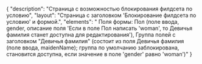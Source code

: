 {
"description": "Страница с возможностью блокирования филдсета по условию",
"layout": "Страница с заголовком 'Блокирование филдсета по условию' и формой.",
"elements": " Поля формы: Пол (поле ввода, gender, описание поля 'Если в поле Пол написать 'woman', то Девичья фамилия станет доступна для редактирования'), Группа полей с заголовком "Девичья фамилия" (состоит из поля Девичья фамилия (поле ввода, maidenName); группа по умолчанию заблокирована, становится доступна, если значение в поле 'gender' равно 'woman')"
}